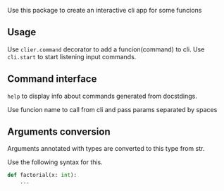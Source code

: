 Use this package to create an interactive cli app for some funcions 


## Usage

Use `clier.command` decorator to add a funcion(command) to cli. Use `cli.start` to start listening input commands.

## Command interface 

`help` to display info about commands generated from docstdings.

Use funcion name to call from cli and pass params separated by spaces

## Arguments conversion

Arguments annotated with types are converted to this type from str.

Use the following syntax for this.
```python
def factorial(x: int):
    ...

```
